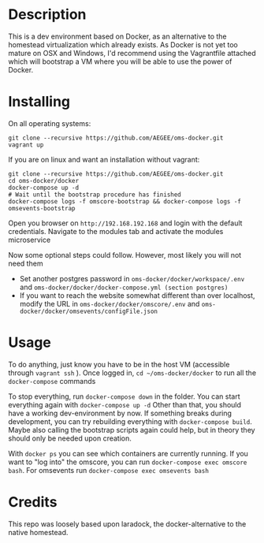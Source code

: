 # Description
This is a dev environment based on Docker, as an alternative to the homestead virtualization which already exists. As Docker is not yet too mature on OSX and Windows, I'd recommend using the Vagrantfile attached which will bootstrap a VM where you will be able to use the power of Docker.

# Installing

On all operating systems:
```
git clone --recursive https://github.com/AEGEE/oms-docker.git
vagrant up
```

If you are on linux and want an installation without vagrant:
```
git clone --recursive https://github.com/AEGEE/oms-docker.git
cd oms-docker/docker
docker-compose up -d
# Wait until the bootstrap procedure has finished
docker-compose logs -f omscore-bootstrap && docker-compose logs -f omsevents-bootstrap
```

Open you browser on `http://192.168.192.168` and login with the default credentials. Navigate to the modules tab and activate the modules microservice


Now some optional steps could follow. However, most likely you will not need them
* Set another postgres password in `oms-docker/docker/workspace/.env` and `oms-docker/docker/docker-compose.yml (section postgres)`
* If you want to reach the website somewhat different than over localhost, modify the URL in `oms-docker/docker/omscore/.env` and `oms-docker/docker/omsevents/configFile.json`


# Usage
To do anything, just know you have to be in the host VM (accessible through `vagrant ssh` ).
Once logged in, `cd ~/oms-docker/docker` to run all the `docker-compose` commands

To stop everything, run `docker-compose down` in the folder. You can start everything again with `docker-compose up -d` Other than that, you should have a working dev-environment by now. If something breaks during development, you can try rebuilding everything with `docker-compose build`. Maybe also calling the bootstrap scripts again could help, but in theory they should only be needed upon creation.

With `docker ps` you can see which containers are currently running. If you want to "log into" the omscore, you can run `docker-compose exec omscore bash`. For omsevents run `docker-compose exec omsevents bash`

# Credits
This repo was loosely based upon laradock, the docker-alternative to the native homestead.